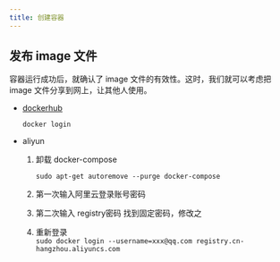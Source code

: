 ```yaml
---
title: 创建容器
---
```


## 发布 image 文件

容器运行成功后，就确认了 image 文件的有效性。这时，我们就可以考虑把 image 文件分享到网上，让其他人使用。

- [dockerhub](https://hub.docker.com/)

  `docker login`

- aliyun
  
  1. 卸载 docker-compose

      `sudo apt-get autoremove --purge docker-compose`

  1. 第一次输入阿里云登录账号密码
  1. 第二次输入 registry密码 找到固定密码，修改之
  1. 重新登录  
      `sudo docker login --username=xxx@qq.com registry.cn-hangzhou.aliyuncs.com`
  